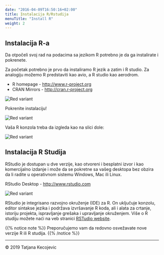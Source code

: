 ```yaml
---
date: "2016-04-09T16:50:16+02:00"
title: Instalacija R/Rstudija
menuTitle: "Install R"
weight: 2
---
```


## Instalacija R-a

Da otpočeli svoj rad na podacima sa jezikom R potrebno je da ga instalirate i pokrenete.

Za početak potrebno je prvo da instaliramo R jezik a zatim i R studio. Za analogiju možemo R predstaviti kao avio, a R studio kao aerodrom.

* R homepage - <http://www.r-project.org>
* CRAN Mirrors - <http://cran.r-project.org>

![Red variant](/day1/installR/images/CRAN.png?width=40pc)

Pokrenite instalaciju!

![Red variant](/day1/installR/images/InstallR.png?width=40pc)


Vaša R konzola treba da izgleda kao na slici dole:

![Red variant](/day1/installR/images/RConsole.png?width=30pc)

## Instalacija R Studija

RStudio je dostupan u dve verzije, kao otvoreni i besplatni izvor i kao komercijalno izdanje i može da se pokretne sa vašeg desktopa bez obzira da li radite u operativnom sistemu Windows, Mac ili Linux.

RStudio Desktop - <http://www.rstudio.com>

![Red variant](/day1/installR/images/RStudioIDE.png?width=50pc)

RStudio je integrisano razvojno okruženje (IDE) za R. On uključuje konzolu, editor sintakse jezika i podržava izvršavanje R koda, ali i alata za crtanje, istoriju projekta, ispravljanje grešaka i upravljanje okruženjem. Više o R studiju možete naći na veb stranici [RSTudio website](https://www.rstudio.com/products/rstudio/features/).

{{% notice note %}}
Preporučujemo vam da redovno osvežavate nove verzije R ili R studija.
{{% /notice %}}

-----------------------------
© 2019 Tatjana Kecojevic
